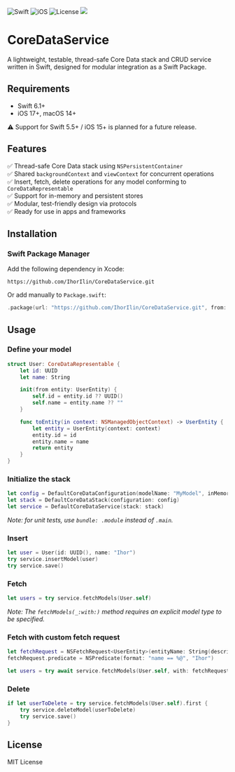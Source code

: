 ![Swift](https://img.shields.io/badge/swift-6.1%2B-orange)
![iOS](https://img.shields.io/badge/iOS-13%2B-blue)
![License](https://img.shields.io/github/license/IhorIlin/CoreDataService)
[![](https://img.shields.io/endpoint?url=https%3A%2F%2Fswiftpackageindex.com%2Fapi%2Fpackages%2FIhorIlin%2FCoreDataService%2Fbadge%3Ftype%3Dswift-versions)](https://swiftpackageindex.com/IhorIlin/CoreDataService)

# CoreDataService

A lightweight, testable, thread-safe Core Data stack and CRUD service written in Swift, designed for modular integration as a Swift Package.

## Requirements 

- Swift 6.1+
- iOS 17+, macOS 14+

⚠️ Support for Swift 5.5+ / iOS 15+ is planned for a future release.

## Features

✅ Thread-safe Core Data stack using `NSPersistentContainer`  
✅ Shared `backgroundContext` and `viewContext` for concurrent operations  
✅ Insert, fetch, delete operations for any model conforming to `CoreDataRepresentable`  
✅ Support for in-memory and persistent stores  
✅ Modular, test-friendly design via protocols  
✅ Ready for use in apps and frameworks

## Installation

### Swift Package Manager

Add the following dependency in Xcode:

```
https://github.com/IhorIlin/CoreDataService.git
```

Or add manually to `Package.swift`:

```swift
.package(url: "https://github.com/IhorIlin/CoreDataService.git", from: "0.3.0")
```

## Usage

### Define your model

```swift
struct User: CoreDataRepresentable {
    let id: UUID
    let name: String

    init(from entity: UserEntity) {
        self.id = entity.id ?? UUID()
        self.name = entity.name ?? ""
    }

    func toEntity(in context: NSManagedObjectContext) -> UserEntity {
        let entity = UserEntity(context: context)
        entity.id = id
        entity.name = name
        return entity
    }
}
```

### Initialize the stack

```swift
let config = DefaultCoreDataConfiguration(modelName: "MyModel", inMemory: false, bundle: .main)
let stack = DefaultCoreDataStack(configuration: config)
let service = DefaultCoreDataService(stack: stack)
```

_Note: for unit tests, use `bundle: .module` instead of `.main`._

### Insert

```swift
let user = User(id: UUID(), name: "Ihor")
try service.insertModel(user)
try service.save()
```

### Fetch

```swift
let users = try service.fetchModels(User.self)
```

_Note: The `fetchModels(_:with:)` method requires an explicit model type to be specified._

### Fetch with custom fetch request

```swift
let fetchRequest = NSFetchRequest<UserEntity>(entityName: String(describing: UserEntity.self))
fetchRequest.predicate = NSPredicate(format: "name == %@", "Ihor")

let users = try await service.fetchModels(User.self, with: fetchRequest)
```

### Delete

```swift
if let userToDelete = try service.fetchModels(User.self).first {
    try service.deleteModel(userToDelete)
    try service.save()
}
```

## License

MIT License
